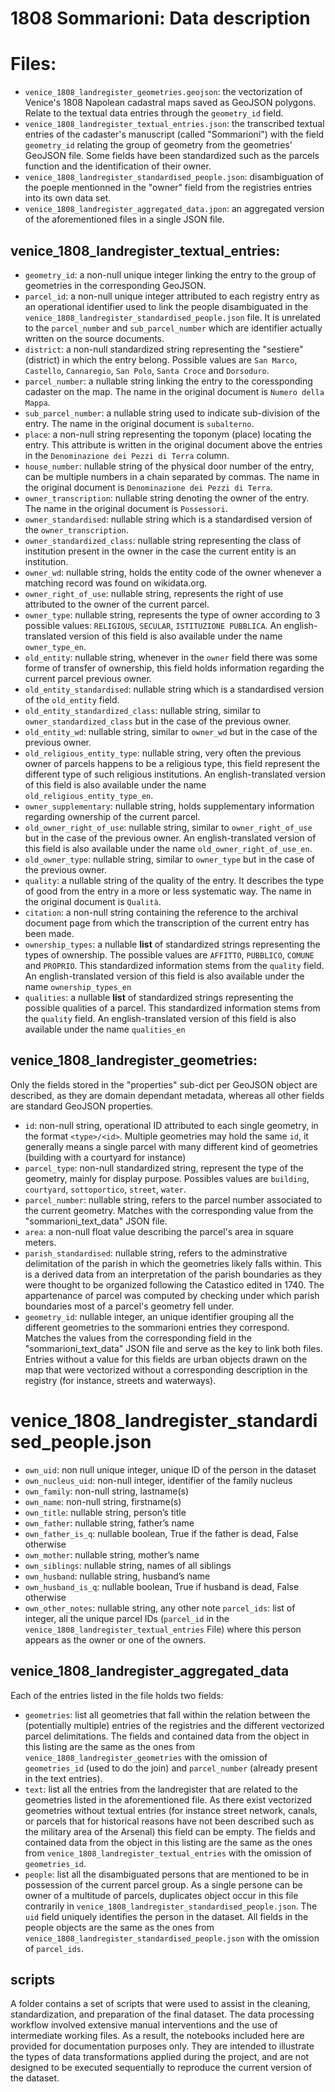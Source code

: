 # 1808 Sommarioni: Data description

# Files:
* `venice_1808_landregister_geometries.geojson`: the vectorization of Venice's 1808 Napolean cadastral maps saved as GeoJSON polygons. Relate to the textual data entries through the `geometry_id` field.
* `venice_1808_landregister_textual_entries.json`: the transcribed textual entries of the cadaster's manuscript (called "Sommarioni") with the field `geometry_id` relating the group of geometry from the geometries' GeoJSON file. Some fields have been standardized such as the parcels function and the identification of their owner.
* `venice_1808_landregister_standardised_people.json`: disambiguation of the poeple mentionned in the "owner" field from the registries entries into its own data set.
* `venice_1808_landregister_aggregated_data.jpon`: an aggregated version of the aforementioned files in a single JSON file.

## venice_1808_landregister_textual_entries:
- `geometry_id`: a non-null unique integer linking the entry to the group of geometries in the corresponding GeoJSON.
- `parcel_id`: a non-null unique integer attributed to each registry entry as an operational identifier used to link the people disambiguated in the `venice_1808_landregister_standardised_people.json` file. It is unrelated to the `parcel_number` and `sub_parcel_number` which are identifier actually written on the source documents.
- `district`: a non-null standardized string representing the "sestiere" (district) in which the entry belong. Possible values are  `San Marco`, `Castello`, `Cannaregio`, `San Polo`, `Santa Croce` and `Dorsoduro`.
- `parcel_number`: a nullable string linking the entry to the coressponding cadaster on the map. The name in the original document is `Numero della Mappa`.
- `sub_parcel_number`: a nullable string used to indicate sub-division of the entry. The name in the original document is `subalterno`.
- `place`: a non-null string representing the toponym (place) locating the entry. This attribute is written in the original document above the entries in the `Denominazione dei Pezzi di Terra` column.
- `house_number`: nullable string of the physical door number of the entry, can be multiple numbers in a chain separated by commas. The name in the original document is `Denominazione dei Pezzi di Terra`.
- `owner_transcription`: nullable string denoting the owner of the entry. The name in the original document is `Possessori`.
- `owner_standardised`: nullable string which is a standardised version of the `owner_transcription`.
- `owner_standardized_class`: nullable string representing the class of institution present in the owner in the case the current entity is an institution.
- `owner_wd`: nullable string, holds the entity code of the owner whenever a matching record was found on wikidata.org.
- `owner_right_of_use`: nullable string, represents the right of use attributed to the owner of the current parcel.
- `owner_type`: nullable string, represents the type of owner according to 3 possible values: `RELIGIOUS`, `SECULAR`, `ISTITUZIONE PUBBLICA`. An english-translated version of this field is also available under the name `owner_type_en`. 
- `old_entity`: nullable string, whenever in the `owner` field there was some forme of transfer of ownership, this field holds information regarding the current parcel previous owner.
- `old_entity_standardised`:  nullable string which is a standardised version of the `old_entity` field.
- `old_entity_standardized_class`: nullable string, similar to `owner_standardized_class` but in the case of the previous owner.
- `old_entity_wd`: nullable string, similar to `owner_wd` but in the case of the previous owner.
- `old_religious_entity_type`: nullable string, very often the previous owner of parcels happens to be a religious type, this field represent the different type of such religious institutions. An english-translated version of this field is also available under the name `old_religious_entity_type_en`. 
- `owner_supplementary`: nullable string, holds supplementary information regarding ownership of the current parcel.
- `old_owner_right_of_use`: nullable string, similar to `owner_right_of_use` but in the case of the previous owner. An english-translated version of this field is also available under the name `old_owner_right_of_use_en`. 
- `old_owner_type`: nullable string, similar to `owner_type` but in the case of the previous owner. 
- `quality`: a nullable string of the quality of the entry. It describes the type of good from the entry in a more or less systematic way. The name in the original document is `Qualità`. 
- `citation`: a non-null string containing the reference to the archival document page from which the transcription of the current entry has been made.
- `ownership_types`: a nullable **list** of standardized strings representing the types of ownership. The possible values are `AFFITTO`, `PUBBLICO`, `COMUNE` and `PROPRIO`. This standardized information stems from the `quality` field. An english-translated version of this field is also available under the name `ownership_types_en`
- `qualities`: a nullable **list** of standardized strings representing the possible qualities of a parcel. This standardized information stems from the `quality` field. An english-translated version of this field is also available under the name `qualities_en`

## venice_1808_landregister_geometries:
Only the fields stored in the "properties" sub-dict per GeoJSON object are described, as they are domain dependant metadata, whereas all other fields are standard GeoJSON properties.
- `id`: non-null string, operational ID attributed to each single geometry, in the format `<type>/<id>`. Multiple geometries may hold the same `id`, it generally means a single parcel with many different kind of geometries (building with a courtyard for instance)
- `parcel_type`: non-null standardized string, represent the type of the geometry, mainly for display purpose. Possibles values are `building`, `courtyard`, `sottoportico`, `street`, `water`.
- `parcel_number`: nullable string, refers to the parcel number associated to the current geometry. Matches with the corresponding value from the "sommarioni_text_data" JSON file. 
- `area`: a non-null float value describing the parcel's area in square meters.
- `parish_standardised`: nullable string, refers to the adminstrative delimitation of the parish in which the geometries likely falls within. This is a derived data from an interpretation of the parish boundaries as they were thought to be organized following the Catastico edited in 1740. The appartenance of parcel was computed by checking under which parish boundaries most of a parcel's geometry fell under.
- `geometry_id`: nullable integer, an unique identifier grouping all the different geometries to the sommarioni entries they correspond. Matches the values from the corresponding field in the "sommarioni_text_data" JSON file and serve as the key to link both files. Entries without a value for this fields are urban objects drawn on the map that were vectorized without a corresponding description in the registry (for instance, streets and waterways).

# venice_1808_landregister_standardised_people.json
- `own_uid`: non null unique integer, unique ID of the person in the dataset
- `own_nucleus_uid`: non-null integer, identifier of the family nucleus
- `own_family`: non-null string, lastname(s)
- `own_name`: non-null string, firstname(s)
- `own_title`: nullable string, person’s title
- `own_father`: nullable string, father’s name
- `own_father_is_q`: nullable boolean, True if the father is dead, False otherwise
- `own_mother`: nullable string, mother’s name
- `own_siblings`: nullable string, names of all siblings
- `own_husband`: nullable string, husband’s name
- `own_husband_is_q`: nullable boolean, True if husband is dead, False otherwise
- `own_other_notes`: nullable string, any other note
`parcel_ids`: list of integer, all the unique parcel IDs (`parcel_id` in the `venice_1808_landregister_textual_entries` File) where this person appears as the owner or one of the owners.


## venice_1808_landregister_aggregated_data
Each of the entries listed in the file holds two fields:
- `geometries`: list all geometries that fall within the relation between the (potentially multiple) entries of the registries and the different vectorized parcel delimitations. The fields and contained data from the object in this listing are the same as the ones from `venice_1808_landregister_geometries` with the omission of `geometries_id` (used to do the join) and `parcel_number` (already present in the text entries).
- `text`: list all the entries from the landregister that are related to the geometries listed in the aforementioned file. As there exist vectorized geometries without textual entries (for instance street network, canals, or parcels that for historical reasons have not been described such as the military area of the Arsenal) this field can be empty. The fields and contained data from the object in this listing are the same as the ones from `venice_1808_landregister_textual_entries` with the omission of `geometries_id`.
- `people`: list all the disambiguated persons that are mentioned to be in possession of the current parcel group. As a single persone can be owner of a multitude of parcels, duplicates object occur in this file contrarily in `venice_1808_landregister_standardised_people.json`. The `uid` field uniquely identifies the person in the dataset. All fields in the people objects are the same as the ones from `venice_1808_landregister_standardised_people.json` with the omission of `parcel_ids`.

## scripts
A folder contains a set of scripts that were used to assist in the cleaning, standardization, and preparation of the final dataset. The data processing workflow involved extensive manual interventions and the use of intermediate working files. As a result, the notebooks included here are provided for documentation purposes only. They are intended to illustrate the types of data transformations applied during the project, and are not designed to be executed sequentially to reproduce the current version of the dataset.
